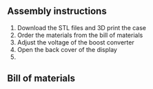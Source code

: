 ## Assembly instructions

1. Download the STL files and 3D print the case
2. Order the materials from the bill of materials
3. Adjust the voltage of the boost converter
4. Open the back cover of the display
5. 

## Bill of materials
